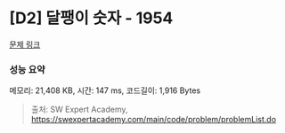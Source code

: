# [D2] 달팽이 숫자 - 1954 

[문제 링크](https://swexpertacademy.com/main/code/problem/problemDetail.do?contestProbId=AV5PobmqAPoDFAUq) 

### 성능 요약

메모리: 21,408 KB, 시간: 147 ms, 코드길이: 1,916 Bytes



> 출처: SW Expert Academy, https://swexpertacademy.com/main/code/problem/problemList.do